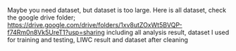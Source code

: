 Maybe you need dataset, but dataset is too large. Here is all dataset, check the google drive folder;
https://drive.google.com/drive/folders/1xv8utZOxWt5BVQP-f74Rm0n8Vk5UreT1?usp=sharing
including all analysis result, dataset I used for training and testing, LIWC result and dataset after cleaning

